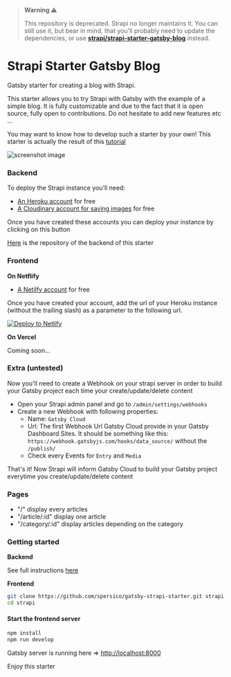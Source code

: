 > **Warning :warning:**
>
> This repository is deprecated. Strapi no longer maintains it. 
> You can still use it, but bear in mind, that you'll probably need to update the dependencies, or use **[strapi/strapi-starter-gatsby-blog](https://github.com/strapi/strapi-starter-gatsby-blog)** instead.

# Strapi Starter Gatsby Blog

Gatsby starter for creating a blog with Strapi.

This starter allows you to try Strapi with Gatsby with the example of a simple blog. It is fully customizable and due to the fact that it is open source, fully open to contributions. Do not hesitate to add new features etc ...

You may want to know how to develop such a starter by your own! This starter is actually the result of this [tutorial](https://strapi.io/blog/build-a-static-blog-with-gatsby-and-strapi)

![screenshot image](/screenshot.png)

### Backend

To deploy the Strapi instance you'll need:

- [An Heroku account](https://signup.heroku.com/) for free
- [A Cloudinary account for saving images](https://cloudinary.com/users/register/free) for free

Once you have created these accounts you can deploy your instance by clicking on this button

[Here](https://github.com/spersico/strapi-heroku-starter) is the repository of the backend of this starter

### Frontend

**On Netflify**

- [A Netilfy account](https://app.netlify.com/signup) for free

Once you have created your account, add the url of your Heroku instance (without the trailing slash) as a parameter to the following url.

[![Deploy to Netlify](https://www.netlify.com/img/deploy/button.svg)](https://app.netlify.com/start/deploy?repository=https://github.com/spersico/gatsby-strapi-starter)

**On Vercel**

Coming soon...

### Extra (untested)

Now you'll need to create a Webhook on your strapi server in order to build your Gatsby project each time your create/update/delete content

- Open your Strapi admin panel and go to `/admin/settings/webhooks`
- Create a new Webhook with following properties:
  - Name: `Gatsby Cloud`
  - Url: The first Webhook Url Gatsby Cloud provide in your Gatsby Dashboard Sites. It should be something like this: `https://webhook.gatsbyjs.com/hooks/data_source/` without the `/publish/`
  - Check every Events for `Entry` and `Media`

That's it! Now Strapi will inform Gatsby Cloud to build your Gatsby project everytime you create/update/delete content

### Pages

- "/" display every articles
- "/article/:id" display one article
- "/category/:id" display articles depending on the category

### Getting started

**Backend**

See full instructions [here](https://github.com/spersico/strapi-heroku-starter)

**Frontend**

```bash
git clone https://github.com/spersico/gatsby-strapi-starter.git strapi
cd strapi
```

#### Start the frontend server

```bash
npm install
npm run develop
```

Gatsby server is running here => [http://localhost:8000](http://localhost:8000)

Enjoy this starter
